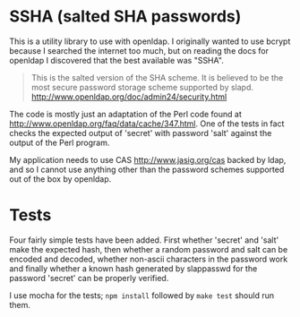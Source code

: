 # SSHA (salted SHA passwords)

This is a utility library to use with openldap.  I originally wanted
to use bcrypt because I searched the internet too much, but on reading
the docs for openldap I discovered that the best available was "SSHA".

> This is the salted version of the SHA scheme. It is believed to be
> the most secure password storage scheme supported by
> slapd. <http://www.openldap.org/doc/admin24/security.html>

The code is mostly just an adaptation of the Perl code found at
<http://www.openldap.org/faq/data/cache/347.html>.  One of the tests
in fact checks the expected output of 'secret' with password 'salt'
against the output of the Perl program.

My application needs to use CAS  <http://www.jasig.org/cas> backed by
ldap, and so I cannot use anything other than the password schemes
supported out of the box by openldap.


# Tests

Four fairly simple tests have been added.  First whether 'secret' and
'salt' make the expected hash, then whether a random password and salt
can be encoded and decoded, whether non-ascii characters in the password
work and finally whether a known hash generated by slappasswd for the 
password 'secret' can be properly verified.

I use mocha for the tests; `npm install` followed by `make test`
should run them.

